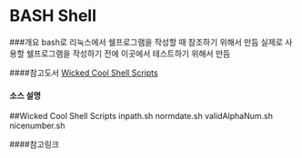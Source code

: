 BASH Shell
==========

###개요
bash로 리눅스에서 쉘프로그램을 작성할 때 참조하기 위해서 만듬
실제로 사용할 쉘프로그램을 작성하기 전에 이곳에서 테스트하기 위해서 만듬

####참고도서
[Wicked Cool Shell Scripts](https://www.nostarch.com/wcss.htm)

#### 소스 설명
##Wicked Cool Shell Scripts
inpath.sh
normdate.sh
validAlphaNum.sh
nicenumber.sh

####참고링크
